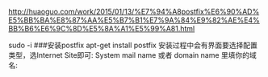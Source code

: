 http://huaoguo.com/work/2015/01/13/%E7%94%A8postfix%E6%90%AD%E5%BB%BA%E8%87%AA%E5%B7%B1%E7%9A%84%E9%82%AE%E4%BB%B6%E6%9C%8D%E5%8A%A1%E5%99%A81.html

sudo -i
###安装postfix
apt-get install postfix
安装过程中会有界面要选择配置类型，选Internet Site即可:
System mail name 或者 domain name 里填你的域名:


